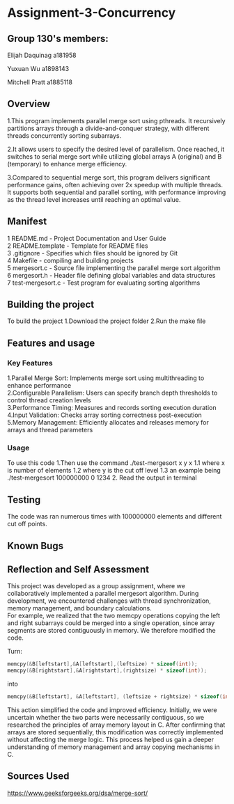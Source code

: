 # Assignment-3-Concurrency

## Group 130's members:  

Elijah Daquinag  a181958 

Yuxuan Wu         a1898143

Mitchell Pratt      a1885118

## Overview  
1.This program implements parallel merge sort using pthreads. It recursively partitions arrays through a divide-and-conquer strategy, with different threads concurrently sorting subarrays.  

2.It allows users to specify the desired level of parallelism. Once reached, it switches to serial merge sort while utilizing global arrays A (original) and B (temporary) to enhance merge efficiency.  

3.Compared to sequential merge sort, this program delivers significant performance gains, often achieving over 2x speedup with multiple threads. It supports both sequential and parallel sorting, with performance improving as the thread level increases until reaching an optimal value.  

## Manifest  
1 README.md - Project Documentation and User Guide  
2 README.template - Template for README files  
3 .gitignore - Specifies which files should be ignored by Git  
4 Makefile - compiling and building projects  
5 mergesort.c - Source file implementing the parallel merge sort algorithm  
6 mergesort.h - Header file defining global variables and data structures  
7 test-mergesort.c - Test program for evaluating sorting algorithms  

## Building the project  
To build the project
1.Download the project folder
2.Run the make file
 



## Features and usage   
### Key Features  
1.Parallel Merge Sort: Implements merge sort using multithreading to enhance performance  
2.Configurable Parallelism: Users can specify branch depth thresholds to control thread creation levels  
3.Performance Timing: Measures and records sorting execution duration  
4.Input Validation: Checks array sorting correctness post-execution  
5.Memory Management: Efficiently allocates and releases memory for arrays and thread parameters  

### Usage  
To use this code
1.Then use the command ./test-mergesort x y x
    1.1 where x is number of elements
    1.2 where y is the cut off level
    1.3 an example being ./test-mergesort 100000000 0 1234
2. Read the output in terminal






## Testing  
The code was ran numerous times with 100000000 elements and different cut off points. 


## Known Bugs  





## Reflection and Self Assessment  
This project was developed as a group assignment, where we collaboratively implemented a parallel mergesort algorithm. During development, we encountered challenges with thread synchronization, memory management, and boundary calculations.  
For example, we realized that the two memcpy operations copying the left and right subarrays could be merged into a single operation, since array segments are stored contiguously in memory. We therefore modified the code.  

Turn:  
```c
memcpy(&B[leftstart],&A[leftstart],(leftsize) * sizeof(int));
memcpy(&B[rightstart],&A[rightstart],(rightsize) * sizeof(int));
```
 into 
```c
memcpy(&B[leftstart], &A[leftstart], (leftsize + rightsize) * sizeof(int));
```

This action simplified the code and improved efficiency. Initially, we were uncertain whether the two parts were necessarily contiguous, so we researched the principles of array memory layout in C. After confirming that arrays are stored sequentially, this modification was correctly implemented without affecting the merge logic. This process helped us gain a deeper understanding of memory management and array copying mechanisms in C.  



## Sources Used  
https://www.geeksforgeeks.org/dsa/merge-sort/



